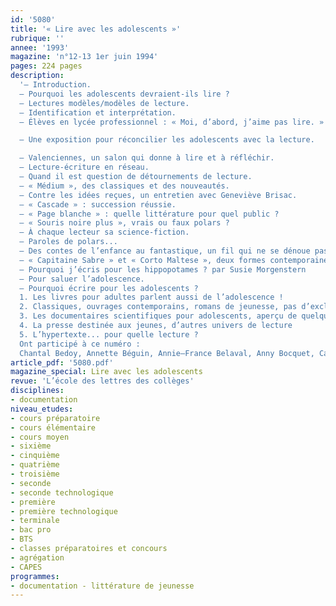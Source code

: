 ```yaml
---
id: '5080'
title: '« Lire avec les adolescents »'
rubrique: ''
annee: '1993'
magazine: 'n°12-13 1er juin 1994'
pages: 224 pages
description: 
  '– Introduction.
  – Pourquoi les adolescents devraient-ils lire ?
  – Lectures modèles/modèles de lecture.
  – Identification et interprétation.
  – Élèves en lycée professionnel : « Moi, d’abord, j’aime pas lire. »

  – Une exposition pour réconcilier les adolescents avec la lecture.

  – Valenciennes, un salon qui donne à lire et à réfléchir.
  – Lecture-écriture en réseau.
  – Quand il est question de détournements de lecture.
  – « Médium », des classiques et des nouveautés.
  – Contre les idées reçues, un entretien avec Geneviève Brisac.
  – « Cascade » : succession réussie.
  – « Page blanche » : quelle littérature pour quel public ?
  – « Souris noire plus », vrais ou faux polars ?
  – À chaque lecteur sa science-fiction.
  – Paroles de polars...
  – Des contes de l’enfance au fantastique, un fil qui ne se dénoue pas.
  – « Capitaine Sabre » et « Corto Maltese », deux formes contemporaines du roman d’aventures.
  – Pourquoi j’écris pour les hippopotames ? par Susie Morgenstern
  – Pour saluer l’adolescence.
  – Pourquoi écrire pour les adolescents ?
  1. Les livres pour adultes parlent aussi de l’adolescence !
  2. Classiques, ouvrages contemporains, romans de jeunesse, pas d’exclusive !
  3. Les documentaires scientifiques pour adolescents, aperçu de quelques collections
  4. La presse destinée aux jeunes, d’autres univers de lecture
  5. L’hypertexte... pour quelle lecture ?
  Ont participé à ce numéro :
  Chantal Bedoy, Annette Béguin, Annie–France Belaval, Anny Bocquet, Carole Braeckman, Katelle Briatte, Annick Briois, Martine Burgos, Élisabeth Coppin-Mortreux, Élisabeth Debuchy, Christine Delafosse, Jean Gibrat, Dominique Henry, Brigitte Hibert, Anne Lambert, Christian Loock, Marie-Claude Loosfelt, Susie Morgenstern, Jean-Paul Nozière, Jean Perlein, Françoise Rougerie, Brigitte Smadja, Joëlle Turin, Martine Vincent'
article_pdf: '5080.pdf'
magazine_special: Lire avec les adolescents
revue: 'L’école des lettres des collèges'
disciplines:
- documentation
niveau_etudes:
- cours préparatoire
- cours élémentaire
- cours moyen
- sixième
- cinquième
- quatrième
- troisième
- seconde
- seconde technologique
- première
- première technologique
- terminale
- bac pro
- BTS
- classes préparatoires et concours
- agrégation
- CAPES
programmes:
- documentation - littérature de jeunesse
---
```

